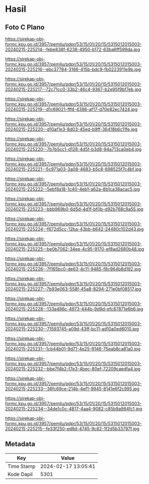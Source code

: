 # Hasil

## Foto C Plano

https://sirekap-obj-formc.kpu.go.id/3957/pemilu/pdpr/53/15/01/20/15/5315012015003-20240215-225214--febe838f-6238-4950-b172-63ba6ff599da.jpg

https://sirekap-obj-formc.kpu.go.id/3957/pemilu/pdpr/53/15/01/20/15/5315012015003-20240215-225216--ebc37784-3166-415b-bdc9-fb0223911e9b.jpg

https://sirekap-obj-formc.kpu.go.id/3957/pemilu/pdpr/53/15/01/20/15/5315012015003-20240215-225217--72c71cc0-33b2-46c4-9367-b2e95f9bf7eb.jpg

https://sirekap-obj-formc.kpu.go.id/3957/pemilu/pdpr/53/15/01/20/15/5315012015003-20240215-225219--d1c69021-fff4-4386-af17-d70e82ec7424.jpg

https://sirekap-obj-formc.kpu.go.id/3957/pemilu/pdpr/53/15/01/20/15/5315012015003-20240215-225220--d10af1e3-8d03-45ed-b9ff-36418b6c11fe.jpg

https://sirekap-obj-formc.kpu.go.id/3957/pemilu/pdpr/53/15/01/20/15/5315012015003-20240215-225220--7b7b5cc1-d128-4d5f-b3d8-94a713ca0eb4.jpg

https://sirekap-obj-formc.kpu.go.id/3957/pemilu/pdpr/53/15/01/20/15/5315012015003-20240215-225221--5c971a03-3a08-4683-b5c8-698525f7c4bf.jpg

https://sirekap-obj-formc.kpu.go.id/3957/pemilu/pdpr/53/15/01/20/15/5315012015003-20240215-225222--5ebf8a18-1c40-4eb1-a62a-8b1ca38acac5.jpg

https://sirekap-obj-formc.kpu.go.id/3957/pemilu/pdpr/53/15/01/20/15/5315012015003-20240215-225223--bbb969b0-6d5d-4d1f-bf0b-d92b768c9a55.jpg

https://sirekap-obj-formc.kpu.go.id/3957/pemilu/pdpr/53/15/01/20/15/5315012015003-20240215-225224--f672d5cc-12ba-43bb-b642-24480c102d43.jpg

https://sirekap-obj-formc.kpu.go.id/3957/pemilu/pdpr/53/15/01/20/15/5315012015003-20240215-225225--be0b7062-34ee-4c95-9170-ef8ad2680b48.jpg

https://sirekap-obj-formc.kpu.go.id/3957/pemilu/pdpr/53/15/01/20/15/5315012015003-20240215-225226--7f165bc0-de63-4c11-9485-f8c964b8d192.jpg

https://sirekap-obj-formc.kpu.go.id/3957/pemilu/pdpr/53/15/01/20/15/5315012015003-20240215-225227--7b93e063-558f-45a8-8294-271e0bf08517.jpg

https://sirekap-obj-formc.kpu.go.id/3957/pemilu/pdpr/53/15/01/20/15/5315012015003-20240215-225228--133a486c-4973-444b-9d9d-efc87871e6b6.jpg

https://sirekap-obj-formc.kpu.go.id/3957/pemilu/pdpr/53/15/01/20/15/5315012015003-20240215-225230--71593745-a09d-43ff-bc11-ad10a0ed6010.jpg

https://sirekap-obj-formc.kpu.go.id/3957/pemilu/pdpr/53/15/01/20/15/5315012015003-20240215-225231--1cb44b01-9d71-4e25-9146-75eab8ca81a0.jpg

https://sirekap-obj-formc.kpu.go.id/3957/pemilu/pdpr/53/15/01/20/15/5315012015003-20240215-225232--bbe7f4b2-f7e3-4bec-80ef-72209caedfa4.jpg

https://sirekap-obj-formc.kpu.go.id/3957/pemilu/pdpr/53/15/01/20/15/5315012015003-20240215-225233--36fc69ce-214b-4ef1-9945-8141e6f2c995.jpg

https://sirekap-obj-formc.kpu.go.id/3957/pemilu/pdpr/53/15/01/20/15/5315012015003-20240215-225234--34de1c0c-4817-4aa4-9082-c85b9a984fc1.jpg

https://sirekap-obj-formc.kpu.go.id/3957/pemilu/pdpr/53/15/01/20/15/5315012015003-20240215-225215--fe33f250-ed8d-4745-9c62-1f2d5b33797f.jpg


## Metadata

| Key        | Value               |
| ---------- | ------------------- |
| Time Stamp | 2024-02-17 13:05:41 |
| Kode Dapil | 5301                |



